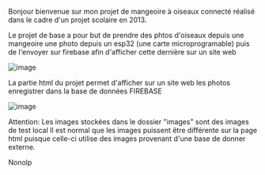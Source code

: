 <span>Bonjour bienvenue sur mon projet de mangeoire à oiseaux connecté réalisé dans le cadre d'un projet scolaire en 2013.</span>

Le projet de base a pour but de prendre des phtos d'oiseaux depuis une mangeoire une photo depuis un esp32 (une carte microprogramable) puis de l'envoyer sur firebase afin d'afficher cette dernière sur un site web

![image](https://github.com/Nonolp/esp32-projet-1ere/assets/78102501/fa8a5074-5a8d-4667-b5ba-06e095b43e87)


La partie html du projet permet d'afficher sur un site web les photos enregistrer dans la base de données FIREBASE 

![image](https://github.com/Nonolp/esp32-projet-1ere/assets/78102501/d825ed16-e67f-4f35-b63b-faade4404eb9)

Attention:
Les images stockées dans le dossier "images" sont des images de test local
Il est normal que les images puissent être différente sur la page html puisque celle-ci utilise des images provenant
d'une base de donner externe.

Nonolp
